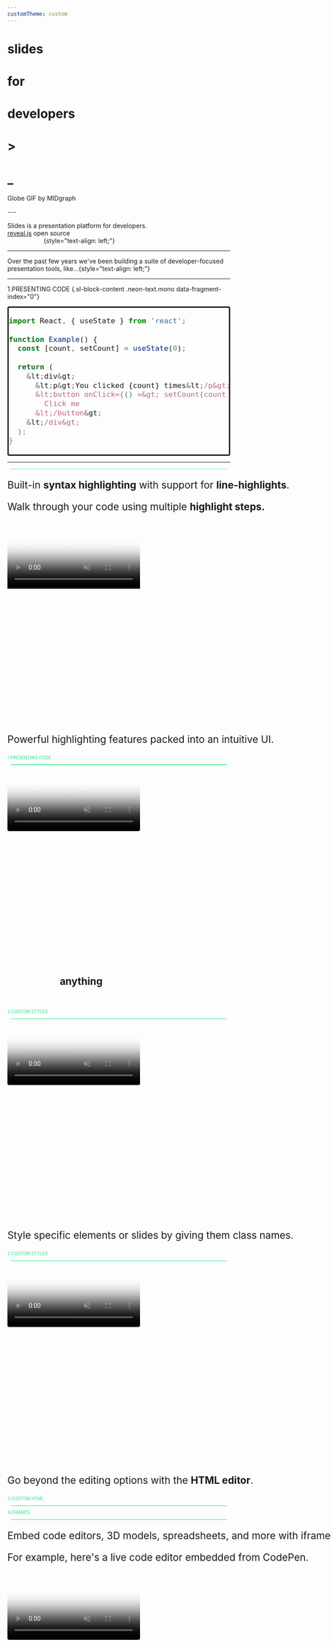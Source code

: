```yaml
---
customTheme: custom
---
```


<!-- .slide: data-background-opacity="0.3" data-background-image="https://media1.giphy.com/media/5xtDarvMK3GwzmY6CVa/giphy.gif" data-background-color="#000000" -->


<h1>slides</h1>

<h1>for</h1>
<h1>developers</h1>

<h1>&gt;</h1>
<h1>_</h1>
<p>Globe GIF by MIDgraph</p>
---

<!-- .slide:  data-background-color="#111111" data-id="45eabad722597a1159c3d931483ffb5f" data-background-image="https://images.unsplash.com/photo-1550645612-83f5d594b671?ixlib=rb-1.2.1&amp;q=80&amp;fm=jpg&amp;crop=entropy&amp;cs=tinysrgb&amp;w=1920&amp;fit=max&amp;ixid=eyJhcHBfaWQiOjIwNzA2fQ" data-background-opacity="0.07" -->

Slides is a presentation platform for developers. <span style="color:rgb(255, 255, 255)">We're built on top of the </span><a href="https://revealjs.com" target="_blank">reveal.js</a> open source<span style="color:rgb(255, 255, 255)"> presentation framework, which was created by our co-founder.</span> {style="text-align: left;"}

---

<!-- .slide: data-background-color="#111111" data-id="e3651683f73dcd86e8f4ecedf8cb8130" data-background-image="https://images.unsplash.com/photo-1550645612-83f5d594b671?ixlib=rb-1.2.1&amp;q=80&amp;fm=jpg&amp;crop=entropy&amp;cs=tinysrgb&amp;w=1920&amp;fit=max&amp;ixid=eyJhcHBfaWQiOjIwNzA2fQ" data-background-opacity="0.07" -->

Over the past few years we've been building a suite of developer-focused presentation tools, like...{style="text-align: left;"}

---

<!-- .slide: data-id="1ca879838abab4491da72296598e935a" data-background-color="#222222" -->

1.PRESENTING CODE {.sl-block-content .neon-text.mono data-fragment-index="0"}

<div class="sl-block-content media-shadow notranslate" data-highlight-theme="ir-black" style="z-index: 10; font-size: 140%; border-style: solid; border-radius: 4px; transition-duration: 0.9s; transition-delay: 0.2s;" data-code-frame="osx" data-animation-type="slide-left">

```javascript {data-line-numbers="4,8-11|3|9|8-11" data-fragment-index="0"}
import React, { useState } from 'react';
 
function Example() {
  const [count, setCount] = useState(0);
 
  return (
    &lt;div&gt;
      &lt;p&gt;You clicked {count} times&lt;/p&gt;
      &lt;button onClick={() =&gt; setCount(count + 1)}&gt;
        Click me
      &lt;/button&gt;
    &lt;/div&gt;
  );
}
```

</div>

---


<div class="sl-block" data-block-type="text" style="width: 366px; left: 82px; top: 2px; height: auto;" data-block-id="28ca56aef20120569ede175b83cb6f89"><div class="sl-block-content neon-text mono" data-placeholder-tag="h1" data-placeholder-text="Title Text" style="text-align: left; z-index: 14; color: rgb(28, 235, 123); font-size: 70%;" dir="ui" >

</div></div>
<div class="sl-block" data-block-type="line" style="width: auto; height: auto; min-width: 0px; min-height: 0px; left: 306px; top: 14.5px;" data-block-id="241f307d50fa7b7f63483e80ef388dd2"><div class="sl-block-content neon-green" data-line-x1="0" data-line-y1="0" data-line-x2="1492" data-line-y2="0" data-line-color="#1ceb7b" data-line-start-type="none" data-line-end-type="none" style="z-index: 15;" data-line-width="4px"><svg xmlns="http://www.w3.org/2000/svg" version="1.1" preserveaspectratio="xMidYMid" width="1492" height="1" viewbox="0 0 1492 1"><line stroke="rgba(0,0,0,0)" stroke-width="15" x1="0" y1="0" x2="1492" y2="0"></line><line class="line-element" stroke="#1ceb7b" stroke-width="4" x1="0" y1="0" x2="1492" y2="0"></line></svg></div></div>
<div class="sl-block sl-block-group" data-block-type="group" data-block-id="61967e6f2504c71c3e82187e6d337e18" style="height: auto;"><div class="sl-block-content sl-block-group-content" style="transform-origin: 493.5px 112px; z-index: 11; transition-duration: 0.7s; transition-delay: 0.2s;" data-animation-type="slide-left">
<div class="sl-block" data-block-type="text" style="width: 799px; left: 82px; top: 50px; height: auto;" data-block-id="ee232f59d1849ff18bc6757c3dcc37fa"><div class="sl-block-content fragment fade-out" data-placeholder-tag="h1" data-placeholder-text="Title Text" style="text-align: left; font-size: 160%; z-index: 12;" dir="ui" data-fragment-index="0">
<p>Built-in <strong>syntax highlighting</strong> with support for <strong>line-highlights</strong>.</p>
</div></div>
<div class="sl-block" data-block-type="text" style="width: 823px; left: 82px; top: 50px; height: auto;" data-block-id="c715dfc173f6a77d6d8026674bd9d48d"><div class="sl-block-content fragment" data-placeholder-tag="h1" data-placeholder-text="Title Text" style="text-align: left; font-size: 160%; z-index: 13;" dir="ui" data-fragment-index="0">
<p>Walk through your code using multiple <strong>highlight steps.</strong></p>
</div></div>
</div></div></section><section data-id="d067ae5cb91be5a98f004c7e48fd0651" data-background-color="#222222"><div class="sl-block" data-block-type="video" style="width: 662.656px; height: 453.529px; left: 82px; top: 210px;" data-block-id="e0f1da7eb3dbd920bbe6d7b5881cfa97"><div class="sl-block-style" style="z-index: 10; transform: rotate(360deg);"><div class="sl-block-content media-shadow" style="z-index: 10; transition-duration: 0.9s; transition-delay: 0.2s;" data-media-id="6994103" data-video-thumb="https://s3.amazonaws.com/media-p.slid.es/videos/32388/uMAPyUki/code-attributes_thumb_00001.jpg" data-animation-type="slide-left"><video playsinline="" poster="https://s3.amazonaws.com/media-p.slid.es/videos/32388/uMAPyUki/code-attributes_thumb_00001.jpg" data-paused-by-reveal="" data-autoplay="" muted="" loop="loop" data-lazy-loaded="" data-src="https://s3.amazonaws.com/media-p.slid.es/videos/32388/uMAPyUki/code-attributes.mp4"></video></div></div></div>
<div class="sl-block" data-block-type="text" style="width: 800px; left: 80px; top: 50px; height: auto;" data-block-id="5e5ebe7bbbec9e6e9c6c7a971c5f5823"><div class="sl-block-content" data-placeholder-tag="h1" data-placeholder-text="Title Text" style="text-align: left; font-size: 160%; z-index: 11; transition-duration: 0.7s; transition-delay: 0.2s;" dir="ui" data-animation-type="slide-left">
<p>Powerful highlighting features packed into an intuitive UI.</p>
</div></div>
<div class="sl-block" data-block-type="text" style="width: 366px; left: 82px; top: 2px; height: auto;" data-block-id="90e4ee78aa5b232c3713ab5d9ea5f6b6"><div class="sl-block-content neon-text mono" data-placeholder-tag="h1" data-placeholder-text="Title Text" style="text-align: left; z-index: 12; color: rgb(28, 235, 123); font-size: 70%;" dir="ui" data-fragment-index="0">
<p>1.PRESENTING CODE</p>
</div></div>
<div class="sl-block" data-block-type="line" style="width: auto; height: auto; min-width: 0px; min-height: 0px; left: -1487px; top: 14.5px;" data-block-id="7f2306af8bce3221db71e7af9997977d"><div class="sl-block-content neon-green" data-line-x1="0" data-line-y1="0" data-line-x2="1559" data-line-y2="0" data-line-color="#1ceb7b" data-line-start-type="none" data-line-end-type="none" style="z-index: 13;" data-line-width="4px"><svg xmlns="http://www.w3.org/2000/svg" version="1.1" preserveaspectratio="xMidYMid" width="1559" height="1" viewbox="0 0 1559 1"><line stroke="rgba(0,0,0,0)" stroke-width="15" x1="0" y1="0" x2="1559" y2="0"></line><line class="line-element" stroke="#1ceb7b" stroke-width="4" x1="0" y1="0" x2="1559" y2="0"></line></svg></div></div>
<div class="sl-block" data-block-type="line" style="width: auto; height: auto; min-width: 0px; min-height: 0px; left: 306px; top: 14.5px;" data-block-id="537b4e8405d4c7fdae09956d7f50327c"><div class="sl-block-content neon-green" data-line-x1="0" data-line-y1="0" data-line-x2="1492" data-line-y2="0" data-line-color="#1ceb7b" data-line-start-type="none" data-line-end-type="none" style="z-index: 14;" data-line-width="4px"><svg xmlns="http://www.w3.org/2000/svg" version="1.1" preserveaspectratio="xMidYMid" width="1492" height="1" viewbox="0 0 1492 1"><line stroke="rgba(0,0,0,0)" stroke-width="15" x1="0" y1="0" x2="1492" y2="0"></line><line class="line-element" stroke="#1ceb7b" stroke-width="4" x1="0" y1="0" x2="1492" y2="0"></line></svg></div></div></section><section data-id="ad5ea4eb2bb5689d672c93548e737e5c"><div class="sl-block" data-block-type="video" style="width: 800px; height: 452.83px; left: 80px; top: 210px;" data-block-id="f43a807e84687fc1d7de530c8731780c"><div class="sl-block-style" style="z-index: 10; transform: rotate(360deg);"><div class="sl-block-content media-shadow" style="z-index: 10; border-width: 1px; transition-duration: 0.9s; transition-delay: 0.2s;" data-media-id="6989405" data-video-thumb="https://s3.amazonaws.com/media-p.slid.es/videos/32388/Nx40v765/css-editor_thumb_00001.jpg" data-animation-type="slide-left"><video playsinline="" poster="https://s3.amazonaws.com/media-p.slid.es/videos/32388/Nx40v765/css-editor_thumb_00001.jpg" data-paused-by-reveal="" data-autoplay="" muted="" loop="loop" data-lazy-loaded="" style="
    border-radius: 4px;
" data-src="https://s3.amazonaws.com/media-p.slid.es/videos/32388/Nx40v765/css-editor.mp4"></video></div></div></div>
<div class="sl-block" data-block-type="text" style="width: 800px; left: 80px; top: 50px; height: auto;" data-block-id="72d9c8b9ed837787d01fd022ff39ec02"><div class="sl-block-content" data-placeholder-tag="h1" data-placeholder-text="Title Text" style="text-align: left; font-size: 160%; z-index: 11; transition-duration: 0.7s; transition-delay: 0.2s;" dir="ui" data-animation-type="slide-left">
<p><span style="color:rgb(255, 255, 255)">Customize </span><strong>anything</strong><span style="color:rgb(255, 255, 255)"> with our</span><br>
<span style="color:rgb(255, 255, 255)">real-time CSS editor.</span></p>
</div></div>
<div class="sl-block" data-block-type="text" style="width: 196px; left: 82px; top: 2px; height: auto;" data-block-id="c1b86bb16d1630faeadbed71243711b3"><div class="sl-block-content neon-text mono" data-placeholder-tag="h1" data-placeholder-text="Title Text" style="text-align: left; z-index: 12; color: rgb(28, 235, 123); font-size: 70%;" dir="ui" data-fragment-index="0">
<p>2.CUSTOM STYLES</p>
</div></div>
<div class="sl-block" data-block-type="line" style="width: auto; height: auto; min-width: 0px; min-height: 0px; left: -1487px; top: 14.5px;" data-block-id="8d92c273f5e819c0ee96ac7eab148a49"><div class="sl-block-content neon-green" data-line-x1="0" data-line-y1="0" data-line-x2="1559" data-line-y2="0" data-line-color="#1ceb7b" data-line-start-type="none" data-line-end-type="none" style="z-index: 13;" data-line-width="4px" data-line-style="solid"><svg xmlns="http://www.w3.org/2000/svg" version="1.1" preserveaspectratio="xMidYMid" width="1559" height="1" viewbox="0 0 1559 1"><line stroke="rgba(0,0,0,0)" stroke-width="15" x1="0" y1="0" x2="1559" y2="0"></line><line class="line-element" stroke="#1ceb7b" stroke-width="4" x1="0" y1="0" x2="1559" y2="0"></line></svg></div></div>
<div class="sl-block" data-block-type="line" style="width: auto; height: auto; min-width: 0px; min-height: 0px; left: 283px; top: 14.5px;" data-block-id="d7b8343c5403866f9c1f89a9d1e56740"><div class="sl-block-content neon-green" data-line-x1="0" data-line-y1="0" data-line-x2="1492" data-line-y2="0" data-line-color="#1ceb7b" data-line-start-type="none" data-line-end-type="none" style="z-index: 14;" data-line-width="4px"><svg xmlns="http://www.w3.org/2000/svg" version="1.1" preserveaspectratio="xMidYMid" width="1492" height="1" viewbox="0 0 1492 1"><line stroke="rgba(0,0,0,0)" stroke-width="15" x1="0" y1="0" x2="1492" y2="0"></line><line class="line-element" stroke="#1ceb7b" stroke-width="4" x1="0" y1="0" x2="1492" y2="0"></line></svg></div></div></section><section data-id="9ec6ce92cff93aeb36c8081e0c1da077" data-background-color="#111111"><div class="sl-block" data-block-type="video" style="width: 800px; height: 452.83px; left: 80px; top: 210px;" data-block-id="ad1c3896c61aece1c1285cc482d81fb4"><div class="sl-block-style" style="z-index: 10; transform: rotate(360deg);"><div class="sl-block-content media-shadow" style="z-index: 10; border-width: 1px; transition-duration: 0.9s; transition-delay: 0.2s;" data-media-id="6989406" data-video-thumb="https://s3.amazonaws.com/media-p.slid.es/videos/32388/wT_CV5Lz/css-classes_thumb_00001.jpg" data-animation-type="slide-left"><video playsinline="" poster="https://s3.amazonaws.com/media-p.slid.es/videos/32388/wT_CV5Lz/css-classes_thumb_00001.jpg" data-paused-by-reveal="" data-autoplay="" muted="" loop="loop" data-lazy-loaded="" style="
    border-radius: 4px;
" data-src="https://s3.amazonaws.com/media-p.slid.es/videos/32388/wT_CV5Lz/css-classes.mp4"></video></div></div></div>
<div class="sl-block" data-block-type="text" style="width: 800px; left: 80px; top: 50px; height: auto;" data-block-id="0a50eb416a08d57f158e744ba77dc551"><div class="sl-block-content" data-placeholder-tag="h1" data-placeholder-text="Title Text" style="text-align: left; font-size: 160%; z-index: 11; transition-duration: 0.7s; transition-delay: 0.2s;" dir="ui" data-animation-type="slide-left">
<p>Style specific elements or slides by giving them class names.</p>
</div></div>


<div class="sl-block" data-block-type="text" style="width: 196px; left: 82px; top: 2px; height: auto;" data-block-id="c66527ca4831f73fdbc2e1e1d75d8093"><div class="sl-block-content neon-text mono" data-placeholder-tag="h1" data-placeholder-text="Title Text" style="text-align: left; z-index: 12; color: rgb(28, 235, 123); font-size: 70%;" dir="ui" data-fragment-index="0">
<p>2.CUSTOM STYLES</p>
</div></div>
<div class="sl-block" data-block-type="line" style="width: auto; height: auto; min-width: 0px; min-height: 0px; left: -1487px; top: 14.5px;" data-block-id="2945e5fb26e1625adbe0db26e76fa70d"><div class="sl-block-content neon-green" data-line-x1="0" data-line-y1="0" data-line-x2="1559" data-line-y2="0" data-line-color="#1ceb7b" data-line-start-type="none" data-line-end-type="none" style="z-index: 13;" data-line-width="4px"><svg xmlns="http://www.w3.org/2000/svg" version="1.1" preserveaspectratio="xMidYMid" width="1559" height="1" viewbox="0 0 1559 1"><line stroke="rgba(0,0,0,0)" stroke-width="15" x1="0" y1="0" x2="1559" y2="0"></line><line stroke="#1ceb7b" stroke-width="4" x1="0" y1="0" x2="1559" y2="0"></line></svg></div></div>
<div class="sl-block" data-block-type="line" style="width: auto; height: auto; min-width: 0px; min-height: 0px; left: 283px; top: 14.5px;" data-block-id="d6032f78370627b733cc1ba1992985cb"><div class="sl-block-content neon-green" data-line-x1="0" data-line-y1="0" data-line-x2="1492" data-line-y2="0" data-line-color="#1ceb7b" data-line-start-type="none" data-line-end-type="none" style="z-index: 14;" data-line-width="4px"><svg xmlns="http://www.w3.org/2000/svg" version="1.1" preserveaspectratio="xMidYMid" width="1492" height="1" viewbox="0 0 1492 1"><line stroke="rgba(0,0,0,0)" stroke-width="15" x1="0" y1="0" x2="1492" y2="0"></line><line stroke="#1ceb7b" stroke-width="4" x1="0" y1="0" x2="1492" y2="0"></line></svg></div></div></section><section data-id="2cb596348626ec50d344bb924386c860" data-background-color="#111111"><div class="sl-block" data-block-type="video" style="width: 812.366px; height: 459.83px; left: 80px; top: 210px;" data-block-id="c6b66145b1d838cbb19991cb1cab4ae8"><div class="sl-block-style" style="z-index: 10; transform: rotate(360deg);"><div class="sl-block-content media-shadow" style="z-index: 10; border-width: 1px; transition-duration: 0.9s; transition-delay: 0.2s;" data-media-id="6989557" data-video-thumb="https://s3.amazonaws.com/media-p.slid.es/videos/32388/dGh--xls/edit-html-2_thumb_00001.jpg" data-animation-type="slide-left"><video playsinline="" poster="https://s3.amazonaws.com/media-p.slid.es/videos/32388/dGh--xls/edit-html-2_thumb_00001.jpg" data-paused-by-reveal="" data-autoplay="" muted="" loop="loop" data-lazy-loaded="" style="
    border-radius: 4px;
" data-src="https://s3.amazonaws.com/media-p.slid.es/videos/32388/dGh--xls/edit-html-2.mp4"></video></div></div></div>
<div class="sl-block" data-block-type="text" style="width: 800px; left: 80px; top: 50px; height: auto;" data-block-id="1637c545b95d6184ac22e947ea535176"><div class="sl-block-content" data-placeholder-tag="h1" data-placeholder-text="Title Text" style="text-align: left; font-size: 160%; z-index: 11; transition-duration: 0.7s; transition-delay: 0.2s;" dir="ui" data-animation-type="slide-left">
<p>Go beyond the editing options with the <strong>HTML editor</strong>.</p>
</div></div>


<div class="sl-block" data-block-type="text" style="width: 196px; left: 82px; top: 2px; height: auto;" data-block-id="5054c3e0cf5d268e6a72630a7b683887"><div class="sl-block-content neon-text mono" data-placeholder-tag="h1" data-placeholder-text="Title Text" style="text-align: left; z-index: 12; color: rgb(28, 235, 123); font-size: 70%;" dir="ui" data-fragment-index="0">
<p>3.CUSTOM HTML</p>
</div></div>
<div class="sl-block" data-block-type="line" style="width: auto; height: auto; min-width: 0px; min-height: 0px; left: -1487px; top: 14.5px;" data-block-id="02b1b408833b0c4b3d9bea9168930f6b"><div class="sl-block-content neon-green" data-line-x1="0" data-line-y1="0" data-line-x2="1559" data-line-y2="0" data-line-color="#1ceb7b" data-line-start-type="none" data-line-end-type="none" style="z-index: 13;" data-line-width="4px"><svg xmlns="http://www.w3.org/2000/svg" version="1.1" preserveaspectratio="xMidYMid" width="1559" height="1" viewbox="0 0 1559 1"><line stroke="rgba(0,0,0,0)" stroke-width="15" x1="0" y1="0" x2="1559" y2="0"></line><line stroke="#1ceb7b" stroke-width="4" x1="0" y1="0" x2="1559" y2="0"></line></svg></div></div>
<div class="sl-block" data-block-type="line" style="width: auto; height: auto; min-width: 0px; min-height: 0px; left: 256px; top: 14.5px;" data-block-id="03b5b61293a6c1fbb9808cf0af154ce1"><div class="sl-block-content neon-green" data-line-x1="0" data-line-y1="0" data-line-x2="1492" data-line-y2="0" data-line-color="#1ceb7b" data-line-start-type="none" data-line-end-type="none" style="z-index: 14;" data-line-width="4px"><svg xmlns="http://www.w3.org/2000/svg" version="1.1" preserveaspectratio="xMidYMid" width="1492" height="1" viewbox="0 0 1492 1"><line stroke="rgba(0,0,0,0)" stroke-width="15" x1="0" y1="0" x2="1492" y2="0"></line><line stroke="#1ceb7b" stroke-width="4" x1="0" y1="0" x2="1492" y2="0"></line></svg></div></div></section><section data-id="ec7489ba52e84a0e0f7e7150e370f508">
<div class="sl-block" data-block-type="text" style="width: 130px; left: 82px; top: 2px; height: auto;" data-block-id="2f60ab63da1c00d1d29a06b2d0a74657"><div class="sl-block-content neon-text mono" data-placeholder-tag="h1" data-placeholder-text="Title Text" style="text-align: left; z-index: 10; color: rgb(28, 235, 123); font-size: 70%;" dir="ui" data-fragment-index="0">
<p>4.IFRAMES</p>
</div></div>
<div class="sl-block" data-block-type="line" style="width: auto; height: auto; left: -1487px; top: 14.5px;" data-block-id="94515b5b9634aafd8463007d5d27aa63"><div class="sl-block-content neon-green" data-line-x1="0" data-line-y1="0" data-line-x2="1559" data-line-y2="0" data-line-color="#1ceb7b" data-line-start-type="none" data-line-end-type="none" style="z-index: 11;" data-line-width="4px"><svg xmlns="http://www.w3.org/2000/svg" version="1.1" preserveaspectratio="xMidYMid" width="1559" height="1" viewbox="0 0 1559 1"><line stroke="rgba(0,0,0,0)" stroke-width="15" x1="0" y1="0" x2="1559" y2="0"></line><line stroke="#1ceb7b" stroke-width="4" x1="0" y1="0" x2="1559" y2="0"></line></svg></div></div>




<div class="sl-block" data-block-type="line" style="width: auto; height: auto; min-width: 0px; min-height: 0px; left: 206px; top: 14.5px;" data-block-id="0c31f2cc56b48d81eef2c4345c00df7e"><div class="sl-block-content neon-green" data-line-x1="0" data-line-y1="0" data-line-x2="1492" data-line-y2="0" data-line-color="#1ceb7b" data-line-start-type="none" data-line-end-type="none" style="z-index: 19;" data-line-width="4px"><svg xmlns="http://www.w3.org/2000/svg" version="1.1" preserveaspectratio="xMidYMid" width="1492" height="1" viewbox="0 0 1492 1"><line stroke="rgba(0,0,0,0)" stroke-width="15" x1="0" y1="0" x2="1492" y2="0"></line><line stroke="#1ceb7b" stroke-width="4" x1="0" y1="0" x2="1492" y2="0"></line></svg></div></div>
<div class="sl-block sl-block-group" data-block-type="group" data-block-id="d6a141f4f83a60f24d2b3225a52c6f14"><div class="sl-block-content sl-block-group-content" style="transform-origin: 507px 112px; z-index: 12; transition-duration: 0.7s; transition-delay: 0.2s;" data-animation-type="slide-left">
<div class="sl-block" data-block-type="text" style="width: 854px; left: 80px; top: 50px; height: auto;" data-block-id="565e5ed45e88f6d8c9a0dd5b599b4f83"><div class="sl-block-content fragment fade-out" data-placeholder-tag="h1" data-placeholder-text="Title Text" style="text-align: left; font-size: 160%; z-index: 13;" dir="ui" data-fragment-index="0"><p>Embed code editors, 3D models, spreadsheets, and more with iframes.</p></div></div>
<div class="sl-block" data-block-type="text" style="width: 800px; left: 80px; top: 50px; height: auto;" data-block-id="41dca647e3ddd9dfb3d137aa1a3d574e"><div class="sl-block-content fragment" data-placeholder-tag="h1" data-placeholder-text="Title Text" style="text-align: left; font-size: 160%; z-index: 14;" dir="ui" data-fragment-index="0">
<p>For example, here's a live code editor embedded from CodePen.</p>
</div></div>
</div></div>
<div class="sl-block sl-block-group" data-block-type="group" data-block-id="3b514d8efbb86d03e5b59a3af7f221b1"><div class="sl-block-content sl-block-group-content" style="transform-origin: 467.021px 438.179px; z-index: 15; transition-duration: 0.9s; transition-delay: 0.2s;" data-animation-type="slide-left">
<div class="sl-block" data-block-type="video" style="width: 774.541px; height: 456.358px; left: 80px; top: 210px;" data-block-id="bba6de2986500a1822eb2afe93bfa64b"><div class="sl-block-content media-shadow" style="z-index: 16; border-width: 1px;" data-media-id="6994161" data-video-thumb="https://s3.amazonaws.com/media-p.slid.es/videos/32388/cTaC06sg/iframes_thumb_00001.jpg"><video playsinline="" poster="https://s3.amazonaws.com/media-p.slid.es/videos/32388/cTaC06sg/iframes_thumb_00001.jpg" data-paused-by-reveal="" muted="" loop="loop" data-lazy-loaded="" style="
    border-radius: 4px;
" data-autoplay="" data-src="https://s3.amazonaws.com/media-p.slid.es/videos/32388/cTaC06sg/iframes.mp4"></video></div></div>
<div class="sl-block" data-block-type="iframe" style="width: 789.541px; height: 469.358px; left: 72.5px; top: 203.49999999999994px;" data-block-id="48f9a5a880af1cbd1b846eab0073b03b"><div class="sl-block-content fragment" style="z-index: 18;" data-fragment-index="0"><iframe webkitallowfullscreen="" mozallowfullscreen="" allowfullscreen="" sandbox="allow-forms allow-scripts allow-popups allow-same-origin allow-pointer-lock" data-preload="true" data-lazy-loaded="" data-src="https://codepen.io/hakimel/embed/xkKrC?height=300&amp;theme-id=37007&amp;default-tab=js,result&amp;editable=true"></iframe></div></div>
<div class="sl-block" data-block-type="shape" data-block-id="858b3ec44c4d630de34d79b9a35d7ee6" style="width: 790.041px; height: 469.358px; left: 72px; top: 203.49999999999994px;"><div class="sl-block-content fragment" data-shape-type="rect" data-shape-fill-color="rgb(17, 17, 17)" data-shape-stretch="true" style="z-index: 17;" data-fragment-index="0"><svg xmlns="http://www.w3.org/2000/svg" version="1.1" width="100%" height="100%" preserveaspectratio="none" viewbox="0 0 790 469"><rect width="790.041" height="469.358" rx="0" ry="0" class="shape-element" fill="rgb(17, 17, 17)"></rect></svg></div></div>
</div></div></section><section data-background-color="#111111" data-id="7d983ae38becf21c43654ba3d56c0bd8">
<div class="sl-block" data-block-type="text" style="width: 173px; left: 82px; top: 2px; height: auto;" data-block-id="476b8117e63dd2cf673a4c61058c11cf"><div class="sl-block-content neon-text mono" data-placeholder-tag="h1" data-placeholder-text="Title Text" style="text-align: left; z-index: 10; color: rgb(28, 235, 123); font-size: 70%;" dir="ui" data-fragment-index="0">
<p>5.DEFINE API</p>
</div></div>
<div class="sl-block" data-block-type="line" style="width: auto; height: auto; left: -1487px; top: 14.5px;" data-block-id="2463868a6641899b145cbbf6a039a453"><div class="sl-block-content neon-green" data-line-x1="0" data-line-y1="0" data-line-x2="1559" data-line-y2="0" data-line-color="#1ceb7b" data-line-start-type="none" data-line-end-type="none" style="z-index: 11;" data-line-width="4px"><svg xmlns="http://www.w3.org/2000/svg" version="1.1" preserveaspectratio="xMidYMid" width="1559" height="1" viewbox="0 0 1559 1"><line stroke="rgba(0,0,0,0)" stroke-width="15" x1="0" y1="0" x2="1559" y2="0"></line><line stroke="#1ceb7b" stroke-width="4" x1="0" y1="0" x2="1559" y2="0"></line></svg></div></div>






<div class="sl-block" data-block-type="line" style="width: auto; height: auto; left: 245px; top: 14.5px;" data-block-id="5908043fb1bac696f07ded14e0819090"><div class="sl-block-content neon-green" data-line-x1="0" data-line-y1="1" data-line-x2="1427" data-line-y2="0" data-line-color="#1ceb7b" data-line-start-type="none" data-line-end-type="none" style="z-index: 12;" data-line-width="4px"><svg xmlns="http://www.w3.org/2000/svg" version="1.1" preserveaspectratio="xMidYMid" width="1427" height="1" viewbox="0 0 1427 1"><line stroke="rgba(0,0,0,0)" stroke-width="15" x1="0" y1="1" x2="1427" y2="0"></line><line stroke="#1ceb7b" stroke-width="4" x1="0" y1="1" x2="1427" y2="0"></line></svg></div></div>
<div class="sl-block" data-block-type="code" data-block-id="433510c9c25a55cb097c6dbfe22432b5" style="width: 475px; height: 416px; left: 34px; top: 264px;"><div class="sl-block-content media-shadow notranslate" data-highlight-theme="monokai-sublime" data-code-frame="none" style="z-index: 13; transition-duration: 0.6s; transition-delay: 0.5s;" data-animation-type="fade-in"><pre class="json"><code style="padding: 10px;" data-line-numbers="">{
  "title": "My Deck",
  "width": 1024,
  "height": 576,
  "transition": "slide",
  "slides": [
    {
      "notes": "Top secret speaker notes",
      "blocks": [
        {
          "type": "text",
          "value": "Hello world"
        },
        {
          "type": "iframe",
          "value": "https://slides.com/news/groups/embed"
        }
      ]
    }
  ]
}</code></pre></div></div>
<div class="sl-block" data-block-type="text" style="width: 843px; left: 80px; top: 48.52579852579853px; height: auto;" data-locked="true" data-block-id="ae222ede5f55d106cda01a94ae4df785"><div class="sl-block-content" data-placeholder-tag="h1" data-placeholder-text="Title Text" style="text-align: left; font-size: 160%; z-index: 14;" dir="ui"><p>Create prefilled decks with the <a href="https://slides.com/developers#define-api" target="_blank">Define API</a>. Form POST this</p></div></div>
<div class="sl-block sl-block-group" data-block-type="group" data-block-id="f33ad9ac65ac8c9a3c4b58662514b5fe"><div class="sl-block-content sl-block-group-content" style="transform-origin: 420px 200.5px; z-index: 24; transition-duration: 0.6s; transition-delay: 0.4s;" data-animation-type="fade-in">
<div class="sl-block" data-block-type="line" style="width: auto; height: auto; min-width: 0px; min-height: 0px; left: 290px; top: 212px;" data-block-id="b12de54cbc1c7584e9494467f1dfb20a"><div class="sl-block-content neon-green" data-line-x1="260" data-line-y1="0" data-line-x2="0" data-line-y2="0" data-line-color="#1ceb7b" data-line-start-type="none" data-line-end-type="none" style="z-index: 26;" data-line-width="4px"><svg xmlns="http://www.w3.org/2000/svg" version="1.1" preserveaspectratio="xMidYMid" width="260" height="1" viewbox="0 0 260 1"><line stroke="rgba(0,0,0,0)" stroke-width="15" x1="260" y1="0" x2="0" y2="0"></line><line stroke="#1ceb7b" stroke-width="4" x1="260" y1="0" x2="0" y2="0"></line></svg></div></div>
<div class="sl-block" data-block-type="line" style="width: auto; height: auto; min-width: 0px; min-height: 0px; left: 290px; top: 210px;" data-block-id="53c429474da2f7f9901233dd76539957"><div class="sl-block-content neon-green" data-line-x1="0" data-line-y1="47" data-line-x2="0" data-line-y2="0" data-line-color="#1ceb7b" data-line-start-type="line-arrow" data-line-end-type="none" style="z-index: 27;" data-line-width="4px"><svg xmlns="http://www.w3.org/2000/svg" version="1.1" preserveaspectratio="xMidYMid" width="1" height="47" viewbox="0 0 1 47"><line stroke="rgba(0,0,0,0)" stroke-width="15" x1="0" y1="44" x2="0" y2="0"></line><line stroke="#1ceb7b" stroke-width="4" x1="0" y1="44" x2="0" y2="0"></line><path style="fill: rgba(0,0,0,0);" stroke="#1ceb7b" stroke-width="4" transform="translate(0,44) rotate(0)" d="M -9 -9 L 0 0 L 9 -9"></path></svg></div></div>
<div class="sl-block" data-block-type="line" style="width: auto; height: auto; min-width: 0px; min-height: 0px; left: 549px; top: 144px;" data-block-id="8b56aa03834fb83796b3a2b963a5e72e"><div class="sl-block-content neon-green" data-line-x1="0" data-line-y1="70" data-line-x2="0" data-line-y2="0" data-line-color="#1ceb7b" data-line-start-type="none" data-line-end-type="circle" style="z-index: 25;" data-line-width="4px"><svg xmlns="http://www.w3.org/2000/svg" version="1.1" preserveaspectratio="xMidYMid" width="1" height="70" viewbox="0 0 1 70"><line stroke="rgba(0,0,0,0)" stroke-width="15" x1="0" y1="70" x2="0" y2="6"></line><line stroke="#1ceb7b" stroke-width="4" x1="0" y1="70" x2="0" y2="6"></line><ellipse rx="6" ry="6" cx="0" cy="6" fill="#1ceb7b"></ellipse></svg></div></div>
</div></div>
<div class="sl-block" data-block-type="code" style="width: 334px; height: 39px; left: 594px; top: 338.5px;" data-block-id="cb7acdd327d3a0b3e846368f7dca119e"><div class="sl-block-content media-shadow notranslate" data-highlight-theme="monokai" data-code-frame="none" style="z-index: 17; transition-duration: 0.6s; transition-delay: 0.7s;" data-animation-type="fade-in"><pre class="tex"><code style="padding: 10px;">https://slides.com/decks/define</code></pre></div></div>
<div class="sl-block sl-block-group" data-block-type="group" data-block-id="6aa4be69d5adc6357128abd89a323b51"><div class="sl-block-content sl-block-group-content" style="transform-origin: 634.5px 358px; z-index: 18; transition-duration: 0.6s; transition-delay: 0.6s;" data-animation-type="fade-in">
<div class="sl-block" data-block-type="line" style="width: auto; height: auto; min-width: 0px; min-height: 0px; left: 558px; top: 276px;" data-block-id="77ea126bf1cbcd701551dc3d53d269a0"><div class="sl-block-content neon-green" data-line-x1="201" data-line-y1="0" data-line-x2="0" data-line-y2="0" data-line-color="#1ceb7b" data-line-start-type="none" data-line-end-type="none" style="z-index: 21;" data-line-width="4px"><svg xmlns="http://www.w3.org/2000/svg" version="1.1" preserveaspectratio="xMidYMid" width="201" height="1" viewbox="0 0 201 1"><line stroke="rgba(0,0,0,0)" stroke-width="15" x1="201" y1="0" x2="0" y2="0"></line><line stroke="#1ceb7b" stroke-width="4" x1="201" y1="0" x2="0" y2="0"></line></svg></div></div>
<div class="sl-block" data-block-type="line" style="width: auto; height: auto; min-width: 0px; min-height: 0px; left: 560px; top: 276px;" data-block-id="52fff6f505f6e4fb7fd5e413a8369820"><div class="sl-block-content neon-green" data-line-x1="0" data-line-y1="165" data-line-x2="0" data-line-y2="0" data-line-color="#1ceb7b" data-line-start-type="none" data-line-end-type="none" style="z-index: 20;" data-line-width="4px"><svg xmlns="http://www.w3.org/2000/svg" version="1.1" preserveaspectratio="xMidYMid" width="1" height="165" viewbox="0 0 1 165"><line stroke="rgba(0,0,0,0)" stroke-width="15" x1="0" y1="165" x2="0" y2="0"></line><line stroke="#1ceb7b" stroke-width="4" x1="0" y1="165" x2="0" y2="0"></line></svg></div></div>
<div class="sl-block" data-block-type="line" style="width: auto; height: auto; min-width: 0px; min-height: 0px; left: 759px; top: 274px;" data-block-id="aa1ab59f05ed397d6ad9593310cf475b"><div class="sl-block-content neon-green" data-line-x1="0" data-line-y1="0" data-line-x2="0" data-line-y2="56.5" data-line-color="#1ceb7b" data-line-start-type="none" data-line-end-type="line-arrow" style="z-index: 22;" data-line-width="4px"><svg xmlns="http://www.w3.org/2000/svg" version="1.1" preserveaspectratio="xMidYMid" width="1" height="56.5" viewbox="0 0 1 56.5"><line stroke="rgba(0,0,0,0)" stroke-width="15" x1="0" y1="0" x2="0" y2="53.5"></line><line stroke="#1ceb7b" stroke-width="4" x1="0" y1="0" x2="0" y2="53.5"></line><path style="fill: rgba(0,0,0,0);" stroke="#1ceb7b" stroke-width="4" transform="translate(0,53.5) rotate(180)" d="M 9 9 L 0 0 L -9 9"></path></svg></div></div>
<div class="sl-block" data-block-type="line" style="width: auto; height: auto; min-width: 0px; min-height: 0px; left: 560px; top: 350px;" data-block-id="ebceaf2492df6f4d279acc01e36ec0a8"><div class="sl-block-content neon-green" data-line-x1="0" data-line-y1="15" data-line-x2="0" data-line-y2="0" data-line-color="#1ceb7b" data-line-start-type="none" data-line-end-type="line-arrow" style="z-index: 23;" data-line-width="4px"><svg xmlns="http://www.w3.org/2000/svg" version="1.1" preserveaspectratio="xMidYMid" width="1" height="15" viewbox="0 0 1 15"><line stroke="rgba(0,0,0,0)" stroke-width="15" x1="0" y1="15" x2="0" y2="3"></line><line stroke="#1ceb7b" stroke-width="4" x1="0" y1="15" x2="0" y2="3"></line><path style="fill: rgba(0,0,0,0);" stroke="#1ceb7b" stroke-width="4" transform="translate(0,3) rotate(0)" d="M 9 9 L 0 0 L -9 9"></path></svg></div></div>
<div class="sl-block" data-block-type="line" style="width: auto; height: auto; min-width: 0px; min-height: 0px; left: 509px; top: 441px;" data-block-id="74c3dd4e7f4050269d1e1c5cb4614708"><div class="sl-block-content neon-green" data-line-x1="53" data-line-y1="0" data-line-x2="0" data-line-y2="0" data-line-color="#1ceb7b" data-line-start-type="none" data-line-end-type="none" style="z-index: 19;" data-line-width="4px"><svg xmlns="http://www.w3.org/2000/svg" version="1.1" preserveaspectratio="xMidYMid" width="53" height="1" viewbox="0 0 53 1"><line stroke="rgba(0,0,0,0)" stroke-width="15" x1="53" y1="0" x2="0" y2="0"></line><line stroke="#1ceb7b" stroke-width="4" x1="53" y1="0" x2="0" y2="0"></line></svg></div></div>
</div></div>
<div class="sl-block" data-block-type="line" style="width: auto; height: auto; min-width: 0px; min-height: 0px; left: 759px; top: 377.5px;" data-block-id="5424e9394a2879341b47a5e799b6a1c3"><div class="sl-block-content neon-green" data-line-x1="0" data-line-y1="0" data-line-x2="0" data-line-y2="87" data-line-color="#1ceb7b" data-line-start-type="none" data-line-end-type="line-arrow" style="z-index: 16; transition-duration: 0.6s; transition-delay: 0.8s;" data-line-width="4px" data-animation-type="fade-in"><svg xmlns="http://www.w3.org/2000/svg" version="1.1" preserveaspectratio="xMidYMid" width="1" height="87" viewbox="0 0 1 87"><line stroke="rgba(0,0,0,0)" stroke-width="15" x1="0" y1="0" x2="0" y2="84"></line><line stroke="#1ceb7b" stroke-width="4" x1="0" y1="0" x2="0" y2="84"></line><path style="fill: rgba(0,0,0,0);" stroke="#1ceb7b" stroke-width="4" transform="translate(0,84) rotate(180)" d="M 9 9 L 0 0 L -9 9"></path></svg></div></div>
<div class="sl-block" data-block-type="image" style="width: 334.545px; height: 231.134px; left: 593.727px; top: 464.433px; min-width: 1px; min-height: 1px;" data-block-id="29cd4bf4cbf40972200e0a8554bb8b2a"><div class="sl-block-content" style="z-index: 15; transition-duration: 0.6s; transition-delay: 0.9s;" data-animation-type="fade-in"><img style="" data-natural-width="1954" data-natural-height="1350" data-lazy-loaded="" data-src="https://s3.amazonaws.com/media-p.slid.es/uploads/32388/images/7002074/Screen_Shot_2020-01-28_at_10.20.37.png"></div></div></section><section data-background-color="#111111" data-id="ca77c01eea3695e5a934b3b88be7cf3c"><div class="sl-block" data-block-type="text" style="width: 843px; left: 80px; top: 48.52579852579853px; height: auto;" data-block-id="e1e670c4b23e24e11e3ce3f51fda028b"><div class="sl-block-content" data-placeholder-tag="h1" data-placeholder-text="Title Text" style="text-align: left; font-size: 160%; z-index: 10; transition-duration: 0.6s; transition-delay: 0.2s;" dir="ui" data-animation-type="fade-in">
<p>Built-in \( \LaTeX \) typesetting makes it dead simple to show math formulas.</p>
</div></div>
<div class="sl-block" data-block-type="text" style="width: 99px; left: 82px; top: 2px; height: auto;" data-block-id="2396a1f164e0cd750e919e8538bc4ad2"><div class="sl-block-content neon-text mono" data-placeholder-tag="h1" data-placeholder-text="Title Text" style="text-align: left; z-index: 11; color: rgb(28, 235, 123); font-size: 70%;" dir="ui" data-fragment-index="0">
<p>6.LaTeX</p>
</div></div>
<div class="sl-block" data-block-type="line" style="width: auto; height: auto; left: -1487px; top: 14.5px;" data-block-id="0f19150514197b15a85deee15a4bd6e6"><div class="sl-block-content neon-green" data-line-x1="0" data-line-y1="0" data-line-x2="1559" data-line-y2="0" data-line-color="#1ceb7b" data-line-start-type="none" data-line-end-type="none" style="z-index: 12;" data-line-width="4px"><svg xmlns="http://www.w3.org/2000/svg" version="1.1" preserveaspectratio="xMidYMid" width="1559" height="1" viewbox="0 0 1559 1"><line stroke="rgba(0,0,0,0)" stroke-width="15" x1="0" y1="0" x2="1559" y2="0"></line><line stroke="#1ceb7b" stroke-width="4" x1="0" y1="0" x2="1559" y2="0"></line></svg></div></div>


<div class="sl-block" data-block-type="math" data-block-id="bc9b7494f616553d4948c55304f2fbda" style="width: auto; height: auto; left: 132px; top: 278px;"><div class="sl-block-content neon-text notranslate" style="z-index: 14; font-size: 130%; transition-duration: 0.6s; transition-delay: 0.7s;" data-animation-type="slide-up"><div class="math-input">f(x) = \int_{-\infty}^\infty
    \hat f(\xi)\,e^{2 \pi i \xi x}
    \,d\xi</div></div></div>
<div class="sl-block" data-block-type="line" data-block-id="5d8137d3dd259d689de125debd382244" style="width: auto; height: auto; min-width: 0px; min-height: 0px; left: 479px; top: 400px;"><div class="sl-block-content neon-green" data-line-x1="0" data-line-y1="108" data-line-x2="0" data-line-y2="0" data-line-color="#1ceb7b" data-line-start-type="none" data-line-end-type="line-arrow" style="z-index: 15; transition-duration: 0.6s; transition-delay: 0.6s;" data-line-width="4px" data-animation-type="slide-up"><svg xmlns="http://www.w3.org/2000/svg" version="1.1" preserveaspectratio="xMidYMid" width="1" height="108" viewbox="0 0 1 108"><line stroke="rgba(0,0,0,0)" stroke-width="15" x1="0" y1="108" x2="0" y2="3"></line><line stroke="#1ceb7b" stroke-width="4" x1="0" y1="108" x2="0" y2="3"></line><path style="fill: rgba(0,0,0,0);" stroke="#1ceb7b" stroke-width="4" transform="translate(0,3) rotate(0)" d="M 9 9 L 0 0 L -9 9"></path></svg></div></div>
<div class="sl-block" data-block-type="line" style="width: auto; height: auto; min-width: 0px; min-height: 0px; left: 419px; top: 456px;" data-block-id="6b69d2e2032c67ae846b0690fbba3bff"><div class="sl-block-content neon-green" data-line-x1="0" data-line-y1="62" data-line-x2="0" data-line-y2="0" data-line-color="#1ceb7b" data-line-start-type="none" data-line-end-type="line-arrow" style="z-index: 16; transition-duration: 0.8s; transition-delay: 0.6s;" data-line-width="4px" data-animation-type="slide-up"><svg xmlns="http://www.w3.org/2000/svg" version="1.1" preserveaspectratio="xMidYMid" width="1" height="62" viewbox="0 0 1 62"><line stroke="rgba(0,0,0,0)" stroke-width="15" x1="0" y1="62" x2="0" y2="3"></line><line stroke="#1ceb7b" stroke-width="4" x1="0" y1="62" x2="0" y2="3"></line><path style="fill: rgba(0,0,0,0);" stroke="#1ceb7b" stroke-width="4" transform="translate(0,3) rotate(0)" d="M 9 9 L 0 0 L -9 9"></path></svg></div></div>
<div class="sl-block" data-block-type="line" style="width: auto; height: auto; min-width: 0px; min-height: 0px; left: 539px; top: 456px;" data-block-id="4c99ffeee6974bf9e2669be7015cdcee"><div class="sl-block-content neon-green" data-line-x1="0" data-line-y1="62" data-line-x2="0" data-line-y2="0" data-line-color="#1ceb7b" data-line-start-type="none" data-line-end-type="line-arrow" style="z-index: 17; transition-duration: 0.7s; transition-delay: 0.6s;" data-line-width="4px" data-animation-type="slide-up"><svg xmlns="http://www.w3.org/2000/svg" version="1.1" preserveaspectratio="xMidYMid" width="1" height="62" viewbox="0 0 1 62"><line stroke="rgba(0,0,0,0)" stroke-width="15" x1="0" y1="62" x2="0" y2="3"></line><line stroke="#1ceb7b" stroke-width="4" x1="0" y1="62" x2="0" y2="3"></line><path style="fill: rgba(0,0,0,0);" stroke="#1ceb7b" stroke-width="4" transform="translate(0,3) rotate(0)" d="M 9 9 L 0 0 L -9 9"></path></svg></div></div>
<div class="sl-block" data-block-type="line" style="width: auto; height: auto; min-width: 0px; min-height: 0px; left: 182px; top: 14.5px;" data-block-id="5a184ded8ee277ae349b9cabd1b3595f"><div class="sl-block-content neon-green" data-line-x1="0" data-line-y1="0" data-line-x2="1492" data-line-y2="0" data-line-color="#1ceb7b" data-line-start-type="none" data-line-end-type="none" style="z-index: 18;" data-line-width="4px"><svg xmlns="http://www.w3.org/2000/svg" version="1.1" preserveaspectratio="xMidYMid" width="1492" height="1" viewbox="0 0 1492 1"><line stroke="rgba(0,0,0,0)" stroke-width="15" x1="0" y1="0" x2="1492" y2="0"></line><line stroke="#1ceb7b" stroke-width="4" x1="0" y1="0" x2="1492" y2="0"></line></svg></div></div>
<div class="sl-block" data-block-type="code" data-block-id="e12dbddcc1c15d5ef427ee046699a8d5" style="width: 500px; height: 107px; left: 230px; top: 542.5px;"><div class="sl-block-content media-shadow notranslate" data-highlight-theme="monokai-sublime" data-code-frame="none" style="z-index: 19; transition-duration: 0.7s; transition-delay: 0.4s; font-size: 120%;" data-animation-type="slide-up"><pre class="tex"><code style="padding: 15px;">f(x) = \int_{-\infty}^\infty
    \hat f(\xi)\,e^{2 \pi i \xi x}
    \,d\xi</code></pre></div></div></section><section data-id="9bbcfaa20fb926f8da23c8289881bd1e" data-background-color="#111111">





<div class="sl-block" data-block-type="text" style="width: 125px; left: 82px; top: 2px; height: auto;" data-block-id="22eb2311b06255fc8f4c9a860c8697a6"><div class="sl-block-style" style="z-index: 10; transform: rotate(0deg);"><div class="sl-block-content neon-text mono" data-placeholder-tag="h1" data-placeholder-text="Title Text" style="text-align: left; z-index: 10; color: rgb(28, 235, 123); font-size: 70%;" dir="ui" data-fragment-index="0">
<p>7.EXPORTS</p>
</div></div></div>
<div class="sl-block" data-block-type="line" style="width: auto; height: auto; min-width: 0px; min-height: 0px; left: -1487px; top: 14.5px;" data-block-id="fcb9c56a3b4c3d2b5c5a75ed75e9fb0c"><div class="sl-block-content neon-green" data-line-x1="0" data-line-y1="0" data-line-x2="1559" data-line-y2="0" data-line-color="#1ceb7b" data-line-start-type="none" data-line-end-type="none" style="z-index: 11;" data-line-width="4px"><svg xmlns="http://www.w3.org/2000/svg" version="1.1" preserveaspectratio="xMidYMid" width="1559" height="1" viewbox="0 0 1559 1"><line stroke="rgba(0,0,0,0)" stroke-width="15" x1="0" y1="0" x2="1559" y2="0"></line><line stroke="#1ceb7b" stroke-width="4" x1="0" y1="0" x2="1559" y2="0"></line></svg></div></div>
<div class="sl-block" data-block-type="line" style="width: auto; height: auto; min-width: 0px; min-height: 0px; left: 207px; top: 15.5px;" data-block-id="6a57b0182586e709b93ca0884d27c4a0"><div class="sl-block-content neon-green" data-line-x1="0" data-line-y1="0" data-line-x2="514" data-line-y2="0" data-line-color="#1ceb7b" data-line-start-type="none" data-line-end-type="none" style="z-index: 12;" data-line-width="4px"><svg xmlns="http://www.w3.org/2000/svg" version="1.1" preserveaspectratio="xMidYMid" width="514" height="1" viewbox="0 0 514 1"><line stroke="rgba(0,0,0,0)" stroke-width="15" x1="0" y1="0" x2="514" y2="0"></line><line stroke="#1ceb7b" stroke-width="4" x1="0" y1="0" x2="514" y2="0"></line></svg></div></div>



<div class="sl-block sl-block-group" data-block-type="group" data-block-id="31c9ed95feb2bc2d1664d14fd5990894"><div class="sl-block-content sl-block-group-content" style="transform-origin: 386px 297px; z-index: 22;">
<div class="sl-block" data-block-type="text" style="width: 612px; left: 80px; top: 50px; height: auto;" data-block-id="93298ce340c6f58e8a5fb3379bec0deb"><div class="sl-block-content" data-placeholder-tag="h1" data-placeholder-text="Title Text" style="text-align: left; font-size: 160%; z-index: 23; border-width: 1px;" dir="ui">
<p><span style="color:rgb(255, 255, 255)">Download the complete </span><a href="https://revealjs.com" target="_blank">reveal.js</a><span style="color:rgb(255, 255, 255)"> source code for your presentation. Great for offline presenting,<br>
self-hosting or backups.</span></p>
</div></div>
<div class="sl-block" data-block-type="text" style="width: 612px; left: 80px; top: 420px; height: auto;" data-block-id="bf98cad486c4833be12c309024f6873a"><div class="sl-block-content" data-placeholder-tag="h1" data-placeholder-text="Title Text" style="text-align: left; font-size: 160%; z-index: 24; border-width: 1px;" dir="ui">
<p>We provide PDF and PPT exports, too.</p>
</div></div>
</div></div>
<div class="sl-block" data-block-type="shape" style="width: 197px; height: 77px; left: 720px; top: 13.5px;" data-origin-id="59a086ff062ad61a198dbc424991a459" data-block-id="6ac5d4b15d8d4193b77ec5b9d496df61"><div class="sl-block-style" style="z-index: 21; transform: rotate(0deg);"><div class="sl-block-content neon-green" data-shape-type="triangle-right" data-shape-fill-color="rgb(28, 235, 123)" data-shape-stretch="true" style="z-index: 21;"><svg xmlns="http://www.w3.org/2000/svg" version="1.1" width="100%" height="100%" preserveaspectratio="none" viewbox="0 0 197 77"><polygon points="197,38.5 0,77 0,0" class="shape-element" fill="rgb(28, 235, 123)"></polygon></svg></div></div></div>
<div class="sl-block" data-block-type="shape" data-block-id="13237c4d1e520922c46aa9b97df58519" style="width: 197px; height: 613px; left: 720px; top: 52px;"><div class="sl-block-style" style="z-index: 15; transform: rotate(0deg);"><div class="sl-block-content neon-green drape-scale-down" data-shape-type="rect" data-shape-fill-color="rgb(28, 235, 123)" data-shape-stretch="true" style="z-index: 15; transform-origin: 50% 0%;"><svg xmlns="http://www.w3.org/2000/svg" version="1.1" width="100%" height="100%" preserveaspectratio="none" viewbox="0 0 197 613" style="
    overflow: visible;
"><rect width="197" height="613" rx="0" ry="0" class="shape-element" fill="rgb(28, 235, 123)"></rect></svg></div></div></div>
<div class="sl-block" data-block-type="text" style="width: 90.4409px; left: 773.28px; top: 189px; height: auto;" data-block-id="e2c5aa6ee6b71c400eb8671a07b9e348"><div class="sl-block-content mono" data-placeholder-tag="h1" data-placeholder-text="Title Text" style="text-align: center; font-size: 110%; z-index: 18; border-width: 1px; color: rgb(34, 34, 34); transition-duration: 0.7s; transition-delay: 0.4s;" dir="ui" data-animation-type="slide-down">
<p>HTML</p>
</div></div>
<div class="sl-block" data-block-type="text" style="width: 90.4409px; left: 773.28px; top: 248px; height: auto;" data-block-id="d6664f9667fa1621b41789968aff07ea"><div class="sl-block-content mono" data-placeholder-tag="h1" data-placeholder-text="Title Text" style="text-align: center; font-size: 110%; z-index: 19; border-width: 1px; color: rgb(34, 34, 34); transition-duration: 0.7s; transition-delay: 0.4s;" dir="ui" data-animation-type="slide-down">
<p>CSS</p>
</div></div>
<div class="sl-block" data-block-type="text" style="width: 90.4409px; left: 773.28px; top: 304px; height: auto;" data-block-id="e66a4e6e4d668e107237f1ff9034e9ab"><div class="sl-block-content mono" data-placeholder-tag="h1" data-placeholder-text="Title Text" style="text-align: center; font-size: 110%; z-index: 20; border-width: 1px; color: rgb(34, 34, 34); transition-duration: 0.6s; transition-delay: 0.5s;" dir="ui" data-animation-type="slide-down">
<p>JS</p>
</div></div>
<div class="sl-block" data-block-type="shape" data-block-id="dd46611290c20fd99301de5aa0a953ac" style="width: 109.691px; height: 146.698px; left: 763.655px; top: 448.185px;"><div class="sl-block-content" data-shape-type="arrow-down" data-shape-fill-color="rgb(34, 34, 34)" data-shape-stretch="true" style="z-index: 16; transition-duration: 0.6s; transition-delay: 0.6s;" data-animation-type="slide-down"><svg xmlns="http://www.w3.org/2000/svg" version="1.1" width="100%" height="100%" preserveaspectratio="none" viewbox="0 0 110 147"><polygon points="54.8455,146.698 109.691,73.349 76.7837,73.349 76.7837,0 32.9073,0 32.9073,73.349 0,73.349 54.8455,146.698" class="shape-element" fill="rgb(34, 34, 34)"></polygon></svg></div></div>
<div class="sl-block" data-block-type="shape" style="width: 121.691px; height: 20.462px; left: 757.655px; top: 611.538px;" data-block-id="3e2b89e86f811c24ef09bcb4078214eb"><div class="sl-block-content" data-shape-type="rect" data-shape-fill-color="rgb(34, 34, 34)" data-shape-stretch="true" style="z-index: 17; transition-duration: 0.5s; transition-delay: 0.6s;" data-animation-type="slide-down"><svg xmlns="http://www.w3.org/2000/svg" version="1.1" width="100%" height="100%" preserveaspectratio="none" viewbox="0 0 122 20"><rect width="121.691" height="20.462" rx="0" ry="0" class="shape-element" fill="rgb(34, 34, 34)"></rect></svg></div></div></section><section data-id="99229bc00429dcb7c8fa4441fb13acbf"><div class="sl-block" data-block-type="text" style="width: 828px; left: 80px; top: 109px; height: auto;" data-block-id="8e513fcad173a98b1cb27650867a013e">
    <div class="sl-block-content neon-text" data-placeholder-tag="h1" data-placeholder-text="Title Text" style="text-align: left; font-size: 180%; z-index: 12;" dir="ui">
        <p>Slides for Developers is available today. Jump right into the editor and try it out.</p>
    </div>
</div>
<div class="sl-block" data-block-type="text" style="height: auto; width: 800px; left: 80px; top: 406px;" data-block-id="fffaece352e994c6297f7db12ee92965">
    <div class="sl-block-content neon-green" data-placeholder-tag="p" data-placeholder-text="Text" style="z-index: 10; padding: 32px; color: rgb(34, 34, 34); border-color: rgb(27, 174, 225); background-color: rgb(28, 235, 123); font-size: 90%; border-style: solid; border-radius: 5px;">
        <h3>EDIT AN EXAMPLE PRESENTATION</h3>
    </div>
</div>
<div class="sl-block" data-block-type="shape" style="width: 800px; height: 109px; left: 80px; top: 406px;" data-block-id="edc464415182a576839a17dbdc3560fe">
    <div class="sl-block-content create-deck-button" data-shape-type="rect" data-shape-fill-color="rgba(0, 0, 0, 0)" data-shape-stretch="false" style="z-index: 11;">
        <svg xmlns="http://www.w3.org/2000/svg" version="1.1" width="100%" height="100%" preserveaspectratio="xMidYMid" viewbox="0 0 109 109">







            
        <rect width="109" height="109" rx="0" ry="0" class="shape-element" fill="rgba(0, 0, 0, 0)"></rect></svg>
        <form action="https://slides.com/decks/define" method="POST" target="_blank">
            <textarea name="definition">{
	"title": "Slides for Developers",
	"theme-font": "montserrat",
	"transition": "slide",
	"slides": [
		{
			"blocks": [
				{
					"type": "text",
					"value": "Focus the code block below to try our highlighting options.",
					"format": "p",
					"font-size": 180,
					"align": "left",
					"x": 81,
					"y": 34,
					"width": 800
				},
				{
					"type": "code",
					"value": "import React, { useState } from 'react';\n \nfunction Example() {\n  const [count, setCount] = useState(0);\n \n  return (\n    &lt;div&gt;\n      &lt;p&gt;You clicked {count} times&lt;/p&gt;\n      &lt;button onClick={() =&gt; setCount(count + 1)}&gt;\n        Click me\n      &lt;/button&gt;\n    &lt;/div&gt;\n  );\n}",
					"font-size": 140,
					"x": 81,
					"y": 210,
					"width": 800,
					"height": 443,
					"language": "javascript",
					"theme": "ir-black",
					"line-numbers": "4,8-11|3|9|8-11",
					"frame": "osx"
				}
			]
		},
		{
			"blocks": [
				{
					"type": "text",
					"value": "Embed anything with &lt;strong&gt;iframes&lt;/strong&gt;. Here's a CodePen project.",
					"format": "p",
					"font-size": 180,
					"align": "left",
					"x": 81,
					"y": 34,
					"width": 800
				},
				{
					"type": "iframe",
					"value": "https://codepen.io/hakimel/embed/xkKrC?height=300&amp;theme-id=37007&amp;default-tab=js,result&amp;editable=true",
					"font-size": 140,
					"x": 81,
					"y": 210,
					"width": 800,
					"height": 469
				}
			]
		},
		{
			"background-color": "#cccccc",
			"blocks": [
				{
					"type": "text",
					"value": "Enable the &lt;strong&gt;Developer Mode&lt;/strong&gt; in the in the editor settings.",
					"format": "p",
					"font-size": 180,
					"align": "left",
					"x": 81,
					"y": 34,
					"width": 800
				},
				{
					"type": "video",
					"value": "https://s3.amazonaws.com/media-p.slid.es/videos/23194/pfaYfYJO/screen_recording_2020-01-27_at_19.mp4",
					"controls": false,
					"autoplay": true,
					"muted": true,
					"loop": true,
					"x": 81,
					"y": 210,
					"width": 659.578,
					"height": 443
				}
			]
		},
		{
			"background-color": "#cccccc",
			"blocks": [
				{
					"type": "text",
					"value": "This gives you access to the &lt;strong&gt;HTML editor&lt;/strong&gt;.",
					"format": "p",
					"font-size": 180,
					"align": "left",
					"x": 81,
					"y": 34,
					"width": 800
				},
				{
					"type": "video",
					"value": "https://s3.amazonaws.com/media-p.slid.es/videos/23194/hGg1uufh/screen_recording_2020-01-27_at_20.mp4",
					"controls": false,
					"autoplay": true,
					"muted": true,
					"loop": true,
					"x": 81,
					"y": 210,
					"width": 768.814,
					"height": 457.476
				}
			]
		},
		{
			"blocks": [
				{
					"type": "text",
					"value": "We support inline and block-level \\( \\LaTeX \\) typesetting. Double-click to edit.",
					"format": "p",
					"font-size": 180,
					"align": "left",
					"x": 81,
					"y": 34,
					"width": 800
				},
				{
					"type": "text",
					"value": "Here's a math block, click to focus or double-click to edit.",
					"format": "p",
					"font-size": 180,
					"align": "left",
					"x": 81,
					"y": 359,
					"width": 800
				},
				{
					"type": "math",
					"value": "f(x) = \\int_{-\\infty}^\\infty\n    \\hat f(\\xi)\,e^{2 \\pi i \\xi x}\n    \\,d\\xi",
					"font-size": 130,
					"x": 81,
					"y": 522
				}
			]
		}
	]
}</textarea>
            <button type="submit">Create New Deck with Prefilled Data</button>
        </form>
    </div>

</div>